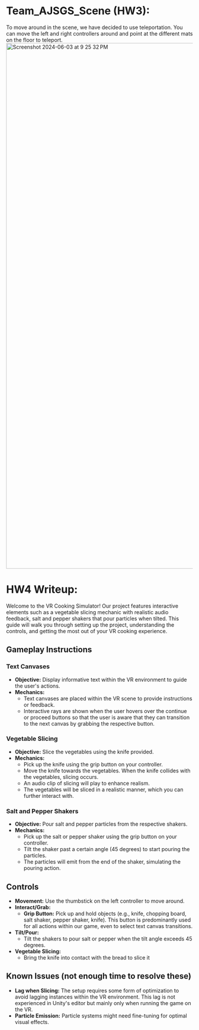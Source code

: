 # Team_AJSGS_Scene (HW3):
To move around in the scene, we have decided to use teleportation. You can move the left and right controllers around and point at the different mats on the floor to teleport. 
<img width="1420" alt="Screenshot 2024-06-03 at 9 25 32 PM" src="https://github.com/shashank790/cs190-ajsgs-cooking/assets/114948179/fb3d192e-42e6-4831-9be4-e2b940ad9ef1">

# HW4 Writeup:
Welcome to the VR Cooking Simulator! Our project features interactive elements such as a vegetable slicing mechanic with realistic audio feedback, salt and pepper shakers that pour particles when tilted. This guide will walk you through setting up the project, understanding the controls, and getting the most out of your VR cooking experience.

## Gameplay Instructions

### Text Canvases
- **Objective:** Display informative text within the VR environment to guide the user's actions.
- **Mechanics:**
  - Text canvases are placed within the VR scene to provide instructions or feedback.
  - Interactive rays are shown when the user hovers over the continue or proceed buttons so that the user is aware that they can transition to the next canvas by grabbing the respective button.

### Vegetable Slicing
- **Objective:** Slice the vegetables using the knife provided.
- **Mechanics:**
  - Pick up the knife using the grip button on your controller.
  - Move the knife towards the vegetables. When the knife collides with the vegetables, slicing occurs.
  - An audio clip of slicing will play to enhance realism.
  - The vegetables will be sliced in a realistic manner, which you can further interact with.

### Salt and Pepper Shakers
- **Objective:** Pour salt and pepper particles from the respective shakers.
- **Mechanics:**
  - Pick up the salt or pepper shaker using the grip button on your controller.
  - Tilt the shaker past a certain angle (45 degrees) to start pouring the particles.
  - The particles will emit from the end of the shaker, simulating the pouring action.

## Controls
- **Movement:** Use the thumbstick on the left controller to move around.
- **Interact/Grab:**
  - **Grip Button:** Pick up and hold objects (e.g., knife, chopping board, salt shaker, pepper shaker, knife). This button is predominantly used for all actions within our game, even to select text canvas transitions.
- **Tilt/Pour:**
  - Tilt the shakers to pour salt or pepper when the tilt angle exceeds 45 degrees.
- **Vegetable Slicing:**
  - Bring the knife into contact with the bread to slice it
 
## Known Issues (not enough time to resolve these)
- **Lag when Slicing:** The setup requires some form of optimization to avoid lagging instances within the VR environment. This lag is not experienced in Unity's editor but mainly only when running the game on the VR.
- **Particle Emission:** Particle systems might need fine-tuning for optimal visual effects.



